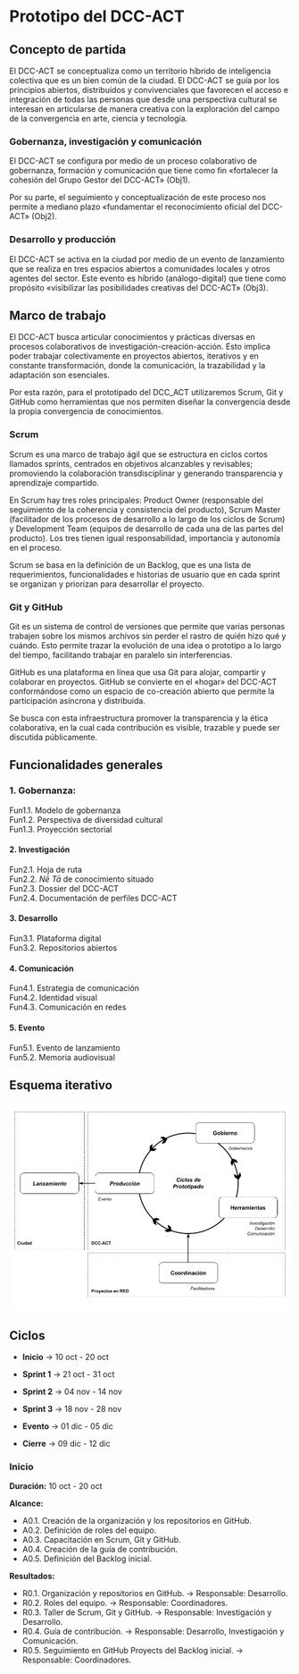 # Prototipo del DCC-ACT

## Concepto de partida

El DCC-ACT se conceptualiza como un territorio híbrido de inteligencia colectiva que es un bien común de la ciudad. El DCC-ACT se guía por los principios abiertos, distribuidos y convivenciales que favorecen el acceso e integración de todas las personas que desde una perspectiva cultural se interesan en articularse de manera creativa con la exploración del campo de la convergencia en arte, ciencia y tecnología.

### Gobernanza, investigación y comunicación

El DCC-ACT se configura por medio de un proceso colaborativo de gobernanza, formación y comunicación que tiene como fin «fortalecer la cohesión del Grupo Gestor del DCC-ACT» (Obj1).

Por su parte, el seguimiento y conceptualización de este proceso nos permite a mediano plazo «fundamentar el reconocimiento oficial del DCC-ACT» (Obj2).

### Desarrollo y producción

El DCC-ACT se activa en la ciudad por medio de un evento de lanzamiento que se realiza en tres espacios abiertos a comunidades locales y otros agentes del sector. Este evento es híbrido (análogo-digital) que tiene como propósito «visibilizar las posibilidades creativas del DCC-ACT» (Obj3).

## Marco de trabajo

El DCC-ACT busca articular conocimientos y prácticas diversas en procesos colaborativos de investigación-creación-acción. Esto implica poder trabajar colectivamente en proyectos abiertos, iterativos y en constante transformación, donde la comunicación, la trazabilidad y la adaptación son esenciales.

Por esta razón, para el prototipado del DCC_ACT utilizaremos Scrum, Git y GitHub como herramientas que nos permiten diseñar la convergencia desde la propia convergencia de conocimientos.

### Scrum

Scrum es una marco de trabajo ágil que se estructura en ciclos cortos llamados sprints, centrados en objetivos alcanzables y revisables; promoviendo la colaboración transdisciplinar y generando transparencia y aprendizaje compartido.

En Scrum hay tres roles principales: Product Owner (responsable del seguimiento de la coherencia y consistencia del producto), Scrum Master (facilitador de los procesos de desarrollo a lo largo de los ciclos de Scrum) y Development Team (equipos de desarrollo de cada una de las partes del producto). Los tres tienen igual responsabilidad, importancia y autonomía en el proceso.

Scrum se basa en la definición de un Backlog, que es una lista de requerimientos, funcionalidades e historias de usuario que en cada sprint se organizan y priorizan para desarrollar el proyecto.

### Git y GitHub

Git es un sistema de control de versiones que permite que varias personas trabajen sobre los mismos archivos sin perder el rastro de quién hizo qué y cuándo. Esto permite trazar la evolución de una idea o prototipo a lo largo del tiempo, facilitando trabajar en paralelo sin interferencias.

GitHub es una plataforma en línea que usa Git para alojar, compartir y colaborar en proyectos. GitHub se convierte en el «hogar» del DCC-ACT conformándose como un espacio de co-creación abierto que permite la participación asíncrona y distribuida.

Se busca con esta infraestructura promover la transparencia y la ética colaborativa, en la cual cada contribución es visible, trazable y puede ser discutida públicamente.

## Funcionalidades generales

### 1. Gobernanza:

Fun1.1. Modelo de gobernanza\
Fun1.2. Perspectiva de diversidad cultural\
Fun1.3. Proyección sectorial

#### 2. Investigación

Fun2.1. Hoja de ruta\
Fun2.2. _Nē Tā_ de conocimiento situado\
Fun2.3. Dossier del DCC-ACT\
Fun2.4. Documentación de perfiles DCC-ACT

#### 3. Desarrollo

Fun3.1. Plataforma digital\
Fun3.2. Repositorios abiertos

#### 4. Comunicación

Fun4.1. Estrategia de comunicación\
Fun4.2. Identidad visual\
Fun4.3. Comunicación en redes

#### 5. Evento

Fun5.1. Evento de lanzamiento\
Fun5.2. Memoria audiovisual

## Esquema iterativo
![Esquema-iterativo](Esquema-iterativo.png "Esquema-iterativo")

## Ciclos

- **Inicio** -> 10 oct - 20 oct
  
- **Sprint  1** -> 21 oct - 31 oct
- **Sprint  2**  -> 04 nov - 14 nov
- **Sprint  3**  -> 18 nov - 28 nov

- **Evento**  ->  01 dic - 05 dic
- **Cierre**  ->  09 dic - 12 dic

### Inicio

**Duración:** 10 oct - 20 oct

**Alcance:**
* A0.1. Creación de la organización y los repositorios en GitHub.
* A0.2. Definición de roles del equipo.
* A0.3. Capacitación en Scrum, Git y GitHub.
* A0.4. Creación de la guía de contribución.
* A0.5. Definición del Backlog inicial.

**Resultados:**
* R0.1. Organización y repositorios en GitHub.  -> Responsable: Desarrollo.
* R0.2. Roles del equipo.  -> Responsable: Coordinadores.
* R0.3. Taller de Scrum, Git y GitHub. -> Responsable: Investigación y Desarrollo.
* R0.4. Guía de contribución. -> Responsable: Desarrollo, Investigación y Comunicación.
* R0.5. Seguimiento en GitHub Proyects del Backlog inicial.  -> Responsable: Coordinadores.
